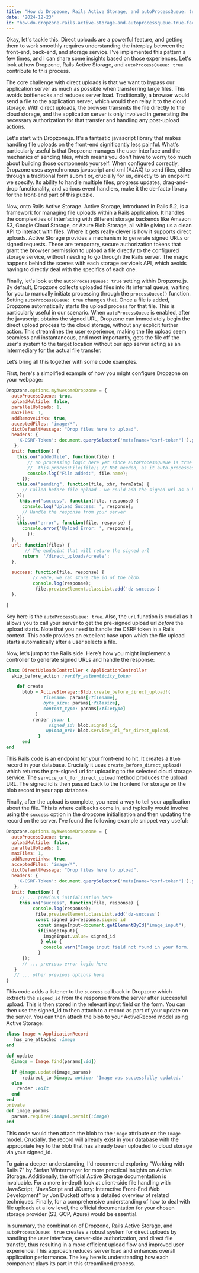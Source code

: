 ```yaml
---
title: "How do Dropzone, Rails Active Storage, and autoProcessQueue: true facilitate direct uploads?"
date: "2024-12-23"
id: "how-do-dropzone-rails-active-storage-and-autoprocessqueue-true-facilitate-direct-uploads"
---
```


Okay, let's tackle this. Direct uploads are a powerful feature, and getting them to work smoothly requires understanding the interplay between the front-end, back-end, and storage service. I've implemented this pattern a few times, and I can share some insights based on those experiences. Let's look at how Dropzone, Rails Active Storage, and `autoProcessQueue: true` contribute to this process.

The core challenge with direct uploads is that we want to bypass our application server as much as possible when transferring large files. This avoids bottlenecks and reduces server load. Traditionally, a browser would send a file to the application server, which would then relay it to the cloud storage. With direct uploads, the browser transmits the file directly to the cloud storage, and the application server is only involved in generating the necessary authorization for that transfer and handling any post-upload actions.

Let's start with Dropzone.js. It's a fantastic javascript library that makes handling file uploads on the front-end significantly less painful. What's particularly useful is that Dropzone manages the user interface and the mechanics of sending files, which means you don't have to worry too much about building those components yourself. When configured correctly, Dropzone uses asynchronous javascript and xml (AJAX) to send files, either through a traditional form submit or, crucially for us, directly to an endpoint we specify. Its ability to handle multiple files, progress updates, drag-and-drop functionality, and various event handlers, make it the de-facto library for the front-end part of this puzzle.

Now, onto Rails Active Storage. Active Storage, introduced in Rails 5.2, is a framework for managing file uploads within a Rails application. It handles the complexities of interfacing with different storage backends like Amazon S3, Google Cloud Storage, or Azure Blob Storage, all while giving us a clean API to interact with files. Where it gets really clever is how it supports direct uploads. Active Storage provides a mechanism to generate signed URLs or signed requests. These are temporary, secure authorization tokens that grant the browser permission to upload a file directly to the configured storage service, without needing to go through the Rails server. The magic happens behind the scenes with each storage service’s API, which avoids having to directly deal with the specifics of each one.

Finally, let's look at the `autoProcessQueue: true` setting within Dropzone.js. By default, Dropzone collects uploaded files into its internal queue, waiting for you to manually initiate processing through the `processQueue()` function. Setting `autoProcessQueue: true` changes that. Once a file is added, Dropzone automatically starts the upload process for that file. This is particularly useful in our scenario. When `autoProcessQueue` is enabled, after the javascript obtains the signed URL, Dropzone can immediately begin the direct upload process to the cloud storage, without any explicit further action. This streamlines the user experience, making the file upload seem seamless and instantaneous, and most importantly, gets the file off the user's system to the target location without our app server acting as an intermediary for the actual file transfer.

Let’s bring all this together with some code examples.

First, here's a simplified example of how you might configure Dropzone on your webpage:

```javascript
Dropzone.options.myAwesomeDropzone = {
  autoProcessQueue: true,
  uploadMultiple: false,
  parallelUploads: 1,
  maxFiles: 1,
  addRemoveLinks: true,
  acceptedFiles: "image/*",
  dictDefaultMessage: "Drop files here to upload",
  headers: {
    'X-CSRF-Token': document.querySelector('meta[name="csrf-token"]').getAttribute('content')
   },
  init: function() {
    this.on("addedfile", function(file) {
        // no processing logic here yet since autoProcessQueue is true
        //  this.processFile(file); // Not needed, as it auto-processes
        console.log("File added:", file.name);
      });
    this.on("sending", function(file, xhr, formData) {
      // Called before file upload - we could add the signed url as a header here
    });
     this.on("success", function(file, response) {
      console.log('Upload Success: ', response);
      // Handle the response from your server
    });
    this.on("error", function(file, response) {
      console.error('Upload Error: ', response);
        });
  },
  url: function(files) {
       // The endpoint that will return the signed url
      return  '/direct_uploads/create';
  },

  success: function(file, response) {
          // Here, we can store the id of the blob.
          console.log(response);
           file.previewElement.classList.add('dz-success')
  },

}
```

Key here is the `autoProcessQueue: true`. Also, the `url` function is crucial as it allows you to call your server to get the pre-signed upload url *before* the upload starts. Note that you need to handle the CSRF token in a Rails context. This code provides an excellent base upon which the file upload starts automatically after a user selects a file.

Now, let’s jump to the Rails side. Here’s how you might implement a controller to generate signed URLs and handle the response:

```ruby
class DirectUploadsController < ApplicationController
  skip_before_action :verify_authenticity_token

    def create
      blob = ActiveStorage::Blob.create_before_direct_upload!(
              filename: params[:filename],
              byte_size: params[:filesize],
              content_type: params[:filetype]
           )
          render json: {
                signed_id: blob.signed_id,
               upload_url: blob.service_url_for_direct_upload,
            }
      end
end
```

This Rails code is an endpoint for your front-end to hit. It creates a `Blob` record in your database. Crucially it uses `create_before_direct_upload!` which returns the pre-signed url for uploading to the selected cloud storage service. The `service_url_for_direct_upload` method produces the upload URL. The signed id is then passed back to the frontend for storage on the blob record in your app database.

Finally, after the upload is complete, you need a way to tell your application about the file. This is where callbacks come in, and typically would involve using the `success` option in the dropzone initialisation and then updating the record on the server. I've found the following example snippet very useful:

```javascript
Dropzone.options.myAwesomeDropzone = {
  autoProcessQueue: true,
  uploadMultiple: false,
  parallelUploads: 1,
  maxFiles: 1,
  addRemoveLinks: true,
  acceptedFiles: "image/*",
  dictDefaultMessage: "Drop files here to upload",
  headers: {
    'X-CSRF-Token': document.querySelector('meta[name="csrf-token"]').getAttribute('content')
   },
  init: function() {
     // ... previous initialisation here
     this.on("success", function(file, response) {
          console.log(response);
           file.previewElement.classList.add('dz-success')
           const signed_id=response.signed_id
            const imageInput=document.getElementById("image_input");
            if(imageInput){
              imageInput.value= signed_id
             } else {
              console.warn("Image input field not found in your form.  Please add one with the id image_input");
            }
      });
      // ... previous error logic here
   }
   // ... other previous options here
}
```
This code adds a listener to the `success` callback in Dropzone which extracts the `signed_id` from the response from the server after successful upload. This is then stored in the relevant input field on the form. You can then use the signed_id to then attach to a record as part of your update on the server. You can then attach the blob to your ActiveRecord model using Active Storage:

```ruby
class Image < ApplicationRecord
   has_one_attached :image
end
```

```ruby
def update
  @image = Image.find(params[:id])

  if @image.update(image_params)
      redirect_to @image, notice: 'Image was successfully updated.'
  else
    render :edit
  end
end
private
def image_params
  params.require(:image).permit(:image)
end
```
This code would then attach the blob to the `image` attribute on the `Image` model. Crucially, the record will already exist in your database with the appropriate key to the blob that has already been uploaded to cloud storage via your signed_id.

To gain a deeper understanding, I'd recommend exploring "Working with Rails 7" by Stefan Wintermeyer for more practical insights on Active Storage. Additionally, the official Active Storage documentation is invaluable. For a more in-depth look at client-side file handling with JavaScript, “JavaScript and JQuery: Interactive Front-End Web Development” by Jon Duckett offers a detailed overview of related techniques. Finally, for a comprehensive understanding of how to deal with file uploads at a low level, the official documentation for your chosen storage provider (S3, GCP, Azure) would be essential.

In summary, the combination of Dropzone, Rails Active Storage, and `autoProcessQueue: true` creates a robust system for direct uploads by handling the user interface, server-side authorization, and direct file transfer, thus resulting in a more efficient upload flow and improved user experience. This approach reduces server load and enhances overall application performance. The key here is understanding how each component plays its part in this streamlined process.
